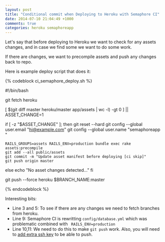```yaml
---
layout: post
title: "Conditional commit when Deploying to Heroku with Semaphore CI"
date: 2014-07-10 21:04:49 +1000
comments: true
categories: heroku semaphoreapp
---
```


Let's say that before deploying to Heroku we want to check for any assets changes, and in case we find some we want to do some work.

If there are changes, we want to precompile assets and push any changes back to repo.

Here is example deploy script that does it:

<!--more--> 

{% codeblock ci_semaphore_deploy.sh %}

#!/bin/bash

git fetch heroku

[ $(git diff master heroku/master app/assets | wc -l) -gt 0 ] || ASSET_CHANGE=1

if [ -z "$ASSET_CHANGE" ];
then
    git reset --hard
    git config --global user.email "hi@example.com"
    git config --global user.name "semaphoreapp "

    RAILS_GROUPS=assets RAILS_ENV=production bundle exec rake assets:precompile
    git add --all public/assets
    git commit -m "Update asset manifest before deploying [ci skip]"
    git push origin master
else
    echo "No asset changes detected..."
fi

git push --force heroku $BRANCH_NAME:master


{% endcodeblock %}

Interesting bits:

  * Line 3 and 5: To see if there are any changes we need to fetch branches from heroku.
  * Line 9:  Semaphore CI is rewritting ```config/database.yml``` which was problematic combined with ``` RAILS_ENV=production```
  * Line 10,11: We need to do this to make ```git push``` work. Also, you will need to [add extra ssh key](https://semaphoreapp.com/docs/adding-more-ssh-keys.html) to be able to push. 


